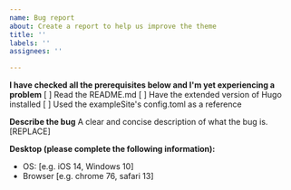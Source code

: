 ```yaml
---
name: Bug report
about: Create a report to help us improve the theme
title: ''
labels: ''
assignees: ''

---
```


**I have checked all the prerequisites below and I'm yet experiencing a problem**
[ ] Read the README.md
[ ] Have the extended version of Hugo installed
[ ] Used the exampleSite's config.toml as a reference

**Describe the bug**
A clear and concise description of what the bug is. [REPLACE]

**Desktop (please complete the following information):**
 - OS: [e.g. iOS 14, Windows 10]
 - Browser [e.g. chrome 76, safari 13]

